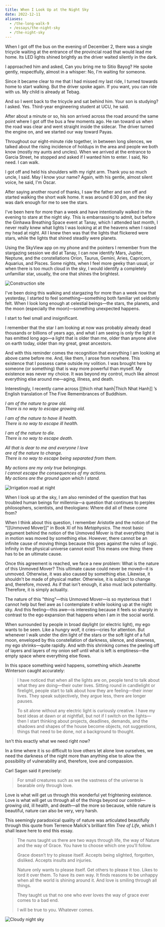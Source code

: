 ```yaml
---
title: When I Look Up at the Night Sky
date: 2022-12-11
aliases:
  - /the-long-walk-9
  - /essays/the-night-sky
  - /the-night-sky
---
```


When I got off the bus on the evening of December 2, there was a single tricycle waiting at the entrance of the provincial road that would lead me home. Its LED lights shined brightly as the driver waited silently in the dark.

I approached him and asked, Can you bring me to Sitio Bayog? He spoke gently, respectfully, almost in a whisper: No, I'm waiting for someone.

Since it became clear to me that I had missed my last ride, I turned towards home to start walking. But the driver spoke again. If you want, you can ride with us. My child is already at Tebag.

And so I went back to the tricycle and sat behind him. Your son is studying? I asked. Yes. Third-year engineering student at UCU, he said.

After about a minute or so, his son arrived across the road around the same point where I got off the bus a few moments ago. He ran toward us when the road was clear and went straight inside the sidecar. The driver turned the engine on, and we started our way toward Payas.

Throughout our eight-minute ride together, in between long silences, we talked about the rising incidence of holdups in the area and people we both know (mostly my aunts and uncles). When we arrived at the entrance to Garcia Street, he stopped and asked if I wanted him to enter. I said, No need. I can walk.

I got off and held his shoulders with my right arm. Thank you so much uncle, I said. May I know your name? Again, with his gentle, almost silent voice, he said, I'm Oscar.

After saying another round of thanks, I saw the father and son off and started walking the short walk home. It was around 6:30 pm, and the sky was dark enough for me to see the stars.

I've been here for more than a week and have intentionally walked in the evening to stare at the night sky. This is embarrassing to admit, but before the Ginhawa Breathing Space event at Tanay, which I attended last month, I never really knew what lights I was looking at at the heavens when I raised my head at night. All I knew then was that the lights that flickered were stars, while the lights that shined steadily were planets.

Using the SkyView app on my phone and the pointers I remember from the stargazing session we did at Tanay, I can now identify Mars, Jupiter, Neptune, and the constellations Orion, Taurus, Gemini, Aries, Capricorn, Aquarius, and Pisces. Some nights, when I feel more geeky than usual, or when there is too much cloud in the sky, I would identify a completely unfamiliar star, usually, the one that shines the brightest.

![Construction site](images/construction-site-night.jpg)

I've been doing this walking and stargazing for more than a week now that yesterday, I started to feel something—something both familiar yet seldomly felt. When I look long enough at celestial beings—the stars, the planets, and the moon (especially the moon)—something unexpected happens.

I start to feel small and insignificant.

I remember that the star I am looking at now was probably already dead thousands or billions of years ago, and what I am seeing is only the light it has emitted long ago—a light that is older than me, older than anyone alive on earth today, older than my great, great ancestors.

And with this reminder comes the recognition that everything I am looking at above came before me. And, like them, I arose from nowhere. This existence that I possess came outside my volition. I was brought here by someone (or something) that is way more powerful than myself. My existence was never my choice. It was beyond my control, much like almost everything else around me—aging, illness, and death.

Interestingly, I recently came across [[thich nhat hanh|Thich Nhat Hanh]] ’s English translation of The Five Remembrances of Buddhism.

_I am of the nature to grow old.  
There is no way to escape growing old._

_I am of the nature to have ill health.  
There is no way to escape ill health._

_I am of the nature to die.  
There is no way to escape death._

_All that is dear to me and everyone I love  
are of the nature to change.  
There is no way to escape being separated from them._

_My actions are my only true belongings.  
I cannot escape the consequences of my actions.  
My actions are the ground upon which I stand._

![Irrigation road at night](images/irrigation-road-night.jpg)

When I look up at the sky, I am also reminded of the question that has troubled human beings for millennia—a question that continues to perplex philosophers, scientists, and theologians: Where did all of these come from?

When I think about this question, I remember Aristotle and the notion of the "[[Unmoved Mover]]" in Book XI of his *Metaphysics*. The most basic argument behind the notion of the Unmoved Mover is that everything that is in motion was moved by something else. However, there cannot be an infinite cause of moving things because this goes against the rules of logic. Infinity in the physical universe cannot exist! This means one thing: there has to be an ultimate cause.

Once this agreement is reached, we face a new problem: What is the nature of this Unmoved Mover? This ultimate cause could never be moved—it is unmoved. Otherwise, it was also caused by something else. Likewise, it shouldn't be made of physical matter. Otherwise, it is subject to change and, therefore, moved. As if that isn't enough, it also must lack potentiality. Therefore, it is simply actuality.

The nature of this "thing"—this Unmoved Mover—is so mysterious that I cannot help but feel awe as I contemplate it while looking up at the night sky. And this feeling—this awe—is interesting because it feels so sharply in contrast to the ego expansion that happens when I am in the social world.

When surrounded by people in broad daylight (or electric light), my ego wants to be seen. Like a hungry wolf, it cries—cries for attention. But whenever I walk under the dim light of the stars or the soft light of a full moon, enveloped by this constellation of darkness, silence, and slowness, my ego shrinks—quite rapidly. And with this shrinking comes the peeling off of layers and layers of my onion self until what is left is emptiness—the empty space where everything else flows.

In this space something weird happens, something which Jeanette Winterson caught accurately:

> I have noticed that when all the lights are on, people tend to talk about what they are doing—their outer lives. Sitting round in candlelight or firelight, people start to talk about how they are feeling—their inner lives. They speak subjectively, they argue less, there are longer pauses.
>
> To sit alone without any electric light is curiously creative. I have my best ideas at dawn or at nightfall, but not if I switch on the lights—then I start thinking about projects, deadlines, demands, and the shadows and shapes of the house become objects, not suggestions, things that need to be done, not a background to thought.

Isn't this exactly what we need right now?

In a time where it is so difficult to love others let alone love ourselves, we need the darkness of the night more than anything else to allow the possibility of vulnerability and, therefore, love and compassion.

Carl Sagan said it precisely:

> For small creatures such as we the vastness of the universe is bearable only through love.

Love is what will get us through this wonderful yet frightening existence. Love is what will get us through all of the things beyond our control—growing old, ill health, and death—all the more so because, while nature is beautiful, nature can also be very, very harsh.

This seemingly paradoxical quality of nature was articulated beautifully through this quote from Terrence Malick's brilliant film *Tree of Life*, which I shall leave here to end this essay.

> The nuns taught us there are two ways through life, the way of Nature and the way of Grace. You have to choose which one you’ll follow.
>
> Grace doesn’t try to please itself. Accepts being slighted, forgotten, disliked. Accepts insults and injuries.
>
> Nature only wants to please itself. Get others to please it too. Likes to lord it over them. To have its own way. It finds reasons to be unhappy when all the world is shining around it. And love is smiling through all things.
>
> They taught us that no one who ever loves the way of grace ever comes to a bad end.
>
> I will be true to you. Whatever comes.

![Cloudy night sky](images/cloudy-night-sky.jpg)
